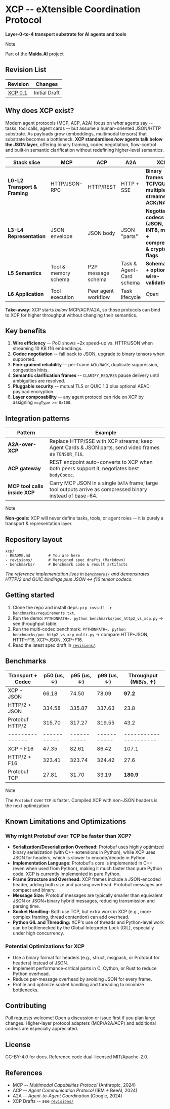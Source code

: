 <!---
Copyright © 2025 Maida.AI contributors.
Licensed under CC-BY-4.0: https://creativecommons.org/licenses/by/4.0/
-->
# XCP -- eXtensible Coordination Protocol
**Layer-0-to-4 transport substrate for AI agents and tools**
> [!NOTE]
> Part of the **Maida.AI** project

## Revision List

| Revision | Changes |
| -------- | ------- |
| [XCP 0.1](revisions/xcp-v0.1.md) | Initial Draft |


## Why does XCP exist?

Modern agent protocols (MCP, ACP, A2A) focus on *what* agents say -- tasks, tool calls, agent cards -- but assume a human-oriented JSON/HTTP substrate.
As payloads grow (embeddings, multimodal tensors) that substrate becomes a bottleneck.
**XCP standardises *how* agents talk below the JSON layer**, offering binary framing, codec negotiation, flow-control and built-in semantic clarification without redefining higher-level semantics.

| Stack slice                   | MCP                  | ACP                 | A2A                      | **XCP**                                                                     |
| ----------------------------- | -------------------- | ------------------- | ------------------------ | --------------------------------------------------------------------------- |
| **L0-L2 Transport & Framing** | HTTP/JSON-RPC        | HTTP/REST           | HTTP + SSE               | **Binary frames over TCP/QUIC; multiplexed streams; ACK/NACK**              |
| **L3-L4 Representation**      | JSON envelope        | JSON body           | JSON "parts"             | **Negotiable codecs (JSON, f16, INT8, mixed) + compression & crypto flags** |
| **L5 Semantics**              | Tool & memory schema | P2P message schema  | Task & Agent-Card schema | **Schema IDs + optional wire-validation**                                   |
| **L6 Application**            | Tool execution       | Peer agent workflow | Task lifecycle           | *Open*                                                                      |

**Take-away:** XCP starts *below* MCP/ACP/A2A, so those protocols can bind to XCP for higher throughput without changing their semantics.

## Key benefits

1. **Wire efficiency** -- PoC shows \~2x speed-up vs. HTTP/JSON when streaming 10 KB f16 embeddings.
2. **Codec negotiation** -- fall back to JSON, upgrade to binary tensors when supported.
3. **Fine-grained reliability** -- per-frame `ACK/NACK`, duplicate suppression, congestion hints.
4. **Semantic clarification frames** -- `CLARIFY_REQ/RES` pause delivery until ambiguities are resolved.
5. **Pluggable security** -- mutual TLS or QUIC 1.3 plus optional AEAD payload encryption.
6. **Layer composability** -- any agent protocol can ride on XCP by assigning `msgType >= 0x100`.


## Integration patterns

| Pattern                       | Example                                                                                                     |
| ----------------------------- | ----------------------------------------------------------------------------------------------------------- |
| **A2A-over-XCP**              | Replace HTTP/SSE with XCP streams; keep Agent Cards & JSON parts, send video frames as `TENSOR_F16`.        |
| **ACP gateway**               | REST endpoint auto-converts to XCP when both peers support it; negotiates best `bodyCodec`.                 |
| **MCP tool calls inside XCP** | Carry MCP JSON in a single `DATA` frame; large tool outputs arrive as compressed binary instead of base-64. |

> [!NOTE]
> **Non-goals:** XCP will never define tasks, tools, or agent roles -- it is purely a transport & representation layer.


## Repository layout

```
xcp/
- README.md        # You are here
- revisions/       # Versioned spec drafts (Markdown)
- benchmarks/      # Benchmark code & result artifacts
```

*The reference implementation lives in [`benchmarks/`](benchmarks/) and demonstrates HTTP/2 and QUIC bindings plus JSON <-> f16 tensor codecs.*


## Getting started

1. Clone the repo and install deps: `pip install -r benchmarks/requirements.txt`.
2. Run the demo: `PYTHONPATH=. python benchmarks/poc_http2_vs_xcp.py` -> see throughput table.
3. Run the multi-codec benchmark: `PYTHONPATH=. python benchmarks/poc_http2_vs_xcp_multi.py` -> compare HTTP+JSON, HTTP+F16, XCP+JSON, XCP+F16.
4. Read the latest spec draft in [`revisions/`](revisions/).


## Benchmarks


|Transport + Codec | p50 (us, ↓) | p95 (us, ↓) | p99 (us, ↓) | Throughput (MiB/s, ↑) |
|------------------|------------ |-------------|-------------| ----------------------|
| XCP + JSON       | 66.18       | 74.50       | 78.09       | **97.2**              |
| HTTP/2 + JSON    | 334.58      | 335.87      | 337.63      | 23.8                  |
| Protobuf HTTP/2  | 315.70      | 317.27      | 319.55      | 43.2                  |
| ---------------  | ----------- | ----------- | ----------- | --------------------- |
| XCP + F16        | 47.35       | 82.61       | 86.42       | 107.1                 |
| HTTP/2 + F16     | 323.41      | 323.74      | 324.42      | 27.6                  |
| Protobuf TCP     | 27.81       | 31.70       | 33.19       | **180.9**             |


> [!NOTE]
> The `Protobuf` over `TCP` is faster.
> Compiled XCP with non-JSON headers is the next optimization


## Known Limitations and Optimizations

### Why might Protobuf over TCP be faster than XCP?

- **Serialization/Deserialization Overhead:** Protobuf uses highly optimized binary serialization (with C++ extensions in Python), while XCP uses JSON for headers, which is slower to encode/decode in Python.
- **Implementation Language:** Protobuf's core is implemented in C++ (even when used from Python), making it much faster than pure Python code. XCP is currently implemented in pure Python.
- **Frame Structure and Overhead:** XCP frames include a JSON-encoded header, adding both size and parsing overhead. Protobuf messages are compact and binary.
- **Message Size:** Protobuf messages are typically smaller than equivalent JSON or JSON+binary hybrid messages, reducing transmission and parsing time.
- **Socket Handling:** Both use TCP, but extra work in XCP (e.g., more complex framing, thread contention) can add overhead.
- **Python GIL and Threading:** XCP's use of threads and Python-level work can be bottlenecked by the Global Interpreter Lock (GIL), especially under high concurrency.

### Potential Optimizations for XCP

- Use a binary format for headers (e.g., struct, msgpack, or Protobuf for headers) instead of JSON.
- Implement performance-critical parts in C, Cython, or Rust to reduce Python overhead.
- Reduce per-message overhead by avoiding JSON for every frame.
- Profile and optimize socket handling and threading to minimize bottlenecks.

## Contributing

Pull requests welcome!  Open a discussion or issue first if you plan large changes.
Higher-layer protocol adapters (MCP/A2A/ACP) and additional codecs are especially appreciated.


## License

CC-BY-4.0 for docs.  Reference code dual-licensed MIT/Apache-2.0.


## References

* MCP -- *Multimodal Capabilities Protocol* (Anthropic, 2024)
* ACP -- *Agent Communication Protocol* (IBM + BeeAI, 2024)
* A2A -- *Agent-to-Agent Coordination* (Google, 2024)
* XCP Drafts -- see [`revisions/`](revisions/)
